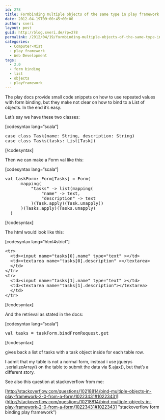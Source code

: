 ```yaml
---
id: 278
title: Formbinding multiple objects of the same type in play framework 2 with scala
date: 2012-04-19T09:00:45+00:00
author: sveri
layout: post
guid: http://blog.sveri.de/?p=278
permalink: /2012/04/19/formbinding-multiple-objects-of-the-same-type-in-play-framework-2-with-scala/
categories:
  - Computer-Mist
  - play framework
  - Web Development
tags:
  - 2.0
  - form binding
  - list
  - objects
  - playframework
---
```

The play docs provide small code snippets on how to use repeated values with form binding, but they make not clear on how to bind to a List of objects. In the end it&#8217;s easy.

Let&#8217;s say we have these two classes:
  
[codesyntax lang=&#8220;scala&#8220;]

<pre>case class Task(name: String, description: String)
case class Tasks(tasks: List[Task])</pre>

[/codesyntax]

Then we can make a Form val like this:
  
[codesyntax lang=&#8220;scala&#8220;]

<pre>val taskForm: Form[Tasks] = Form(
      mapping(
          "tasks" -&gt; list(mapping(
              "name" -&gt; text,
              "description" -&gt; text
          )(Task.apply)(Task.unapply))
      )(Tasks.apply)(Tasks.unapply)
  )</pre>

[/codesyntax]

The html would look like this:
  
[codesyntax lang=&#8220;html4strict&#8220;]

<pre>&lt;tr&gt;
  &lt;td&gt;&lt;input name="tasks[0].name" type="text" &gt;&lt;/td&gt;
  &lt;td&gt;&lt;textarea name="tasks[0].description" &gt;&lt;/textarea&gt;
  &lt;/td&gt;
&lt;/tr&gt;
&lt;tr&gt;
  &lt;td&gt;&lt;input name="tasks[1].name" type="text" &gt;&lt;/td&gt;
  &lt;td&gt;&lt;textarea name="tasks[1].description"&gt;&lt;/textarea&gt;
  &lt;/td&gt;
&lt;/tr&gt;</pre>

[/codesyntax]

And the retrieval as stated in the docs:
  
[codesyntax lang=&#8220;scala&#8220;]

<pre>val tasks = taskForm.bindFromRequest.get</pre>

[/codesyntax]
  
gives back a list of tasks with a task object inside for each table row.

I admit that my table is not a normal form, instead i use jquerys .serializeArray() on the table to submit the data via $.ajax(), but that&#8217;s a different story.

See also this question at stackoverflow from me:
  
[http://stackoverflow.com/questions/10218814/bind-multiple-objects-in-play-framework-2-0-from-a-form/10223431#10223431](http://stackoverflow.com/questions/10218814/bind-multiple-objects-in-play-framework-2-0-from-a-form/10223431#10223431 "stackoverflow form binding play framework")